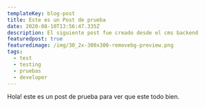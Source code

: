 ```yaml
---
templateKey: blog-post
title: Este es un Post de prueba
date: 2020-08-10T13:56:47.335Z
description: El siguiente post fue creado desde el cms backend
featuredpost: true
featuredimage: /img/30_2x-300x300-removebg-preview.png
tags:
  - test
  - testing
  - pruebas
  - developer
---
```

Hola! este es un post de prueba para ver que este todo bien.